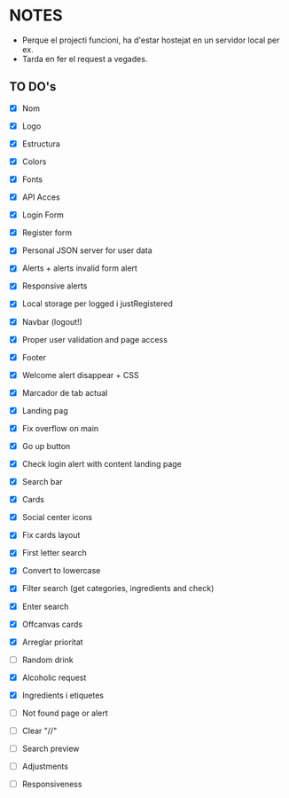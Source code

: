 # NOTES
* Perque el projecti funcioni, ha d'estar hostejat en un servidor local per ex.
* Tarda en fer el request a vegades.

## TO DO's
- [X] Nom
- [X] Logo
- [X] Estructura
- [X] Colors
- [X] Fonts
- [X] API Acces
- [X] Login Form
- [X] Register form
- [X] Personal JSON server for user data
- [X] Alerts + alerts invalid form alert
- [X] Responsive alerts
- [X] Local storage per logged i justRegistered


- [X] Navbar (logout!)
- [X] Proper user validation and page access
- [X] Footer
- [X] Welcome alert disappear + CSS
- [X] Marcador de tab actual

- [X] Landing pag
- [X] Fix overflow on main
- [X] Go up button
- [X] Check login alert with content landing page

- [X] Search bar
- [X] Cards
- [X] Social center icons
- [X] Fix cards layout
- [X] First letter search
- [X] Convert to lowercase
- [X] Filter search (get categories, ingredients and check)

- [X] Enter search
- [X] Offcanvas cards
- [X] Arreglar prioritat
- [ ] Random drink
- [X] Alcoholic request
- [X] Ingredients i etiquetes
- [ ] Not found page or alert
- [ ] Clear "//"

- [ ] Search preview
- [ ] Adjustments
- [ ] Responsiveness

